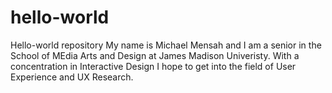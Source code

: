 # hello-world
Hello-world repository 
My name is Michael Mensah and I am a senior in the School of MEdia Arts and Design at James Madison Univeristy. With a concentration in Interactive Design I hope to get into the field of User Experience and UX Research. 

